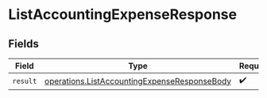 # ListAccountingExpenseResponse


## Fields

| Field                                                                                                        | Type                                                                                                         | Required                                                                                                     | Description                                                                                                  |
| ------------------------------------------------------------------------------------------------------------ | ------------------------------------------------------------------------------------------------------------ | ------------------------------------------------------------------------------------------------------------ | ------------------------------------------------------------------------------------------------------------ |
| `result`                                                                                                     | [operations.ListAccountingExpenseResponseBody](../../models/operations/listaccountingexpenseresponsebody.md) | :heavy_check_mark:                                                                                           | N/A                                                                                                          |
